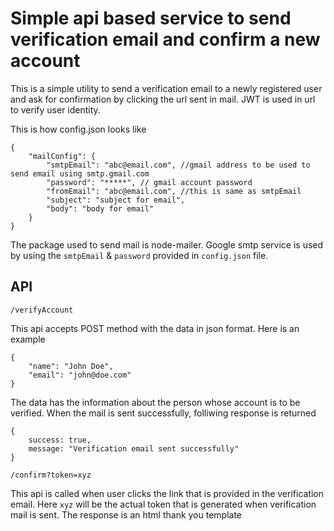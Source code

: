 # Simple api based service to send verification email and confirm a new account

This is a simple utility to send a verification email to a newly registered user and ask for confirmation by clicking the url sent in mail. JWT is used in url to verify user identity.

This is how config.json looks like

	{
		"mailConfig": {
			"smtpEmail": "abc@email.com", //gmail address to be used to send email using smtp.gmail.com
			"password": "*****", // gmail account password
			"fromEmail": "abc@email.com", //this is same as smtpEmail
			"subject": "subject for email",
			"body": "body for email"
		}
	}

The package used to send mail is node-mailer. Google smtp service is used by using the `smtpEmail` & `password` provided in `config.json` file.

## API

`/verifyAccount`

This api accepts POST method with the data in json format. Here is an example

	{
		"name": "John Doe",
		"email": "john@doe.com"
	}

The data has the information about the person whose account is to be verified. When the mail is sent successfully, folliwing response is returned

	{
		success: true,
		message: "Verification email sent successfully"
	}

`/confirm?token=xyz`

This api is called when user clicks the link that is provided in the verification email. Here `xyz` will be the actual token that is generated when verification mail is sent. The response is an html thank you template